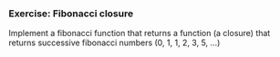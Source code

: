 ### Exercise: Fibonacci closure ###

Implement a fibonacci function that returns a function (a closure) that returns successive fibonacci numbers (0, 1, 1, 2, 3, 5, ...)
